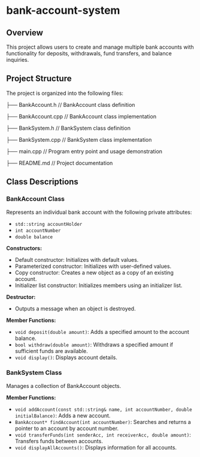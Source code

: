 # bank-account-system

## Overview

This project allows users to create and manage multiple bank accounts with functionality for deposits, withdrawals, fund transfers, and balance inquiries. 

## Project Structure

The project is organized into the following files:

├── BankAccount.h // BankAccount class definition

├── BankAccount.cpp // BankAccount class implementation

├── BankSystem.h // BankSystem class definition

├── BankSystem.cpp // BankSystem class implementation

├── main.cpp // Program entry point and usage demonstration

├── README.md // Project documentation


## Class Descriptions

### BankAccount Class

Represents an individual bank account with the following private attributes:
- `std::string accountHolder`
- `int accountNumber`
- `double balance`

**Constructors:**
- Default constructor: Initializes with default values.
- Parameterized constructor: Initializes with user-defined values.
- Copy constructor: Creates a new object as a copy of an existing account.
- Initializer list constructor: Initializes members using an initializer list.

**Destructor:**
- Outputs a message when an object is destroyed.

**Member Functions:**
- `void deposit(double amount)`: Adds a specified amount to the account balance.
- `bool withdraw(double amount)`: Withdraws a specified amount if sufficient funds are available.
- `void display()`: Displays account details.

### BankSystem Class

Manages a collection of BankAccount objects.

**Member Functions:**
- `void addAccount(const std::string& name, int accountNumber, double initialBalance)`: Adds a new account.
- `BankAccount* findAccount(int accountNumber)`: Searches and returns a pointer to an account by account number.
- `void transferFunds(int senderAcc, int receiverAcc, double amount)`: Transfers funds between accounts.
- `void displayAllAccounts()`: Displays information for all accounts.
